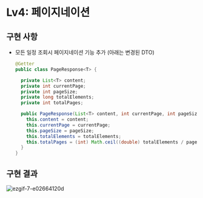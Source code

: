 # Lv4: 페이지네이션

## 구현 사항

- 모든 일정 조회시 페이지네이션 기능 추가 (아래는 변경된 DTO)
  ```java
  @Getter
  public class PageResponse<T> {

	private List<T> content;
	private int currentPage;
	private int pageSize;
	private long totalElements;
	private int totalPages;

	public PageResponse(List<T> content, int currentPage, int pageSize, long totalElements) {
	  this.content = content;
	  this.currentPage = currentPage;
	  this.pageSize = pageSize;
	  this.totalElements = totalElements;
	  this.totalPages = (int) Math.ceil((double) totalElements / pageSize);
	}
  }
  ```

## 구현 결과

![ezgif-7-e02664120d](https://github.com/user-attachments/assets/edd7d9d6-bb92-40ec-a24d-8cb9b263db69)
